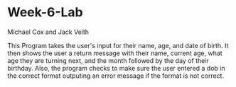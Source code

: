 # Week-6-Lab
Michael Cox and Jack Veith

This Program takes the user's input for their name, age, and date of birth. It then shows the user a return message with their name, current age, what age they are turning next, and the month followed by the day of their birthday. Also, the program checks to make sure the user entered a dob in the correct format outputing an error message if the format is not correct.
